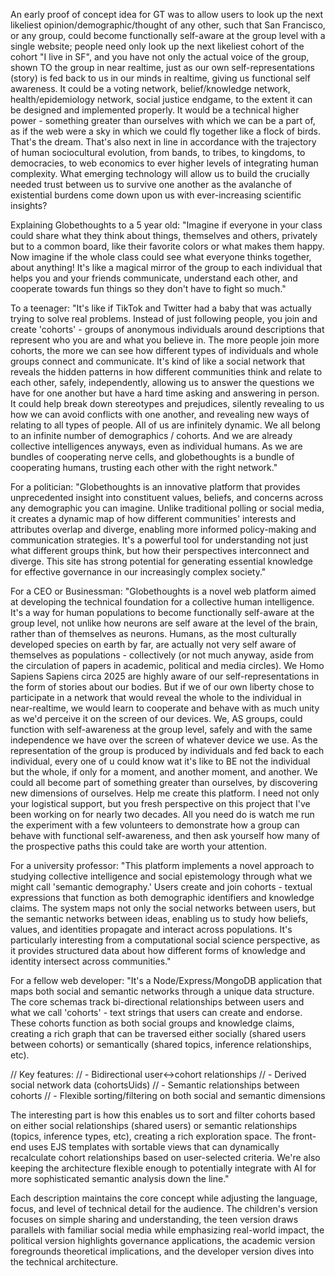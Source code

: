 An early proof of concept idea for GT was to allow users to look up the next likeliest opinion/demographic/thought of any other, such that San Francisco, or any group, could become functionally self-aware at the group level with a single website; people need only look up the next likeliest cohort of the cohort "I live in SF", and you have not only the actual voice of the group, shown TO the group in near realtime, just as our own self-representations (story) is fed back to us in our minds in realtime, giving us functional self awareness. It could be a voting network, belief/knowledge network, health/epidemiology network, social justice endgame, to the extent it can be designed and implemented properly. It would be a technical higher power - something greater than ourselves with which we can be a part of, as if the web were a sky in which we could fly together like a flock of birds. That's the dream. That's also next in line in accordance with the trajectory of human sociocultural evolution, from bands, to tribes, to kingdoms, to democracies, to web economics to ever higher levels of integrating human complexity. What emerging technology will allow us to build the crucially needed trust between us to survive one another as the avalanche of existential burdens come down upon us with ever-increasing scientific insights? 

Explaining Globethoughts to a 5 year old:
"Imagine if everyone in your class could share what they think about things, themselves and others, privately but to a common board, like their favorite colors or what makes them happy. Now imagine if the whole class could see what everyone thinks together, about anything! It's like a magical mirror of the group to each individual that helps you and your friends communicate, understand each other, and cooperate towards fun things so they don't have to fight so much."

To a teenager:
"It's like if TikTok and Twitter had a baby that was actually trying to solve real problems. Instead of just following people, you join and create 'cohorts' - groups of anonymous individuals around descriptions that represent who you are and what you believe in. The more people join more cohorts, the more we can see how different types of individuals and whole groups connect and communicate. It's kind of like a social network that reveals the hidden patterns in how different communities think and relate to each other, safely, independently, allowing us to answer the questions we have for one another but have a hard time asking and answering in person. It could help break down stereotypes and prejudices, silently revealing to us how we can avoid conflicts with one another, and revealing new ways of relating to all types of people. All of us are infinitely dynamic. We all belong to an infinite number of demographics / cohorts. And we are already collective intelligences anyways, even as individual humans. As we are bundles of cooperating nerve cells, and globethoughts is a bundle of cooperating humans, trusting each other with the right network."

For a politician:
"Globethoughts is an innovative platform that provides unprecedented insight into constituent values, beliefs, and concerns across any demographic you can imagine. Unlike traditional polling or social media, it creates a dynamic map of how different communities' interests and attributes overlap and diverge, enabling more informed policy-making and communication strategies. It's a powerful tool for understanding not just what different groups think, but how their perspectives interconnect and diverge. This site has strong potential for generating essential knowledge for effective governance in our increasingly complex society."

For a CEO or Businessman:
"Globethoughts is a novel web platform aimed at developing the technical foundation for a collective human intelligence. It's a way for human populations to become functionally self-aware at the group level, not unlike how neurons are self aware at the level of the brain, rather than of themselves as neurons. Humans, as the most culturally developed species on earth by far, are actually not very self aware of themselves as populations - collectively (or not much anyway, aside from the circulation of papers in academic, political and media circles). We Homo Sapiens Sapiens circa 2025 are highly aware of our self-representations in the form of stories about our bodies. But if we of our own liberty chose to participate in a network that would reveal the whole to the individual in near-realtime, we would learn to cooperate and behave with as much unity as we'd perceive it on the screen of our devices. We, AS groups, could function with self-awareness at the group level, safely and with the same independence we have over the screen of whatever device we use. As the representation of the group is produced by individuals and fed back to each individual, every one of u could know wat it's like to BE not the individual but the whole, if only for a moment, and another moment, and another. We could all become part of something greater than ourselves, by discovering new dimensions of ourselves. Help me create this platform. I need not only your logistical support, but you fresh perspective on this project that I've been working on for nearly two decades. All you need do is watch me run the experiment with a few volunteers to demonstrate how a group can behave with functional self-awareness, and then ask yourself how many of the prospective paths this could take are worth your attention.

For a university professor:
"This platform implements a novel approach to studying collective intelligence and social epistemology through what we might call 'semantic demography.' Users create and join cohorts - textual expressions that function as both demographic identifiers and knowledge claims. The system maps not only the social networks between users, but the semantic networks between ideas, enabling us to study how beliefs, values, and identities propagate and interact across populations. It's particularly interesting from a computational social science perspective, as it provides structured data about how different forms of knowledge and identity intersect across communities."

For a fellow web developer:
"It's a Node/Express/MongoDB application that maps both social and semantic networks through a unique data structure. The core schemas track bi-directional relationships between users and what we call 'cohorts' - text strings that users can create and endorse. These cohorts function as both social groups and knowledge claims, creating a rich graph that can be traversed either socially (shared users between cohorts) or semantically (shared topics, inference relationships, etc).

// Key features:
// - Bidirectional user<->cohort relationships
// - Derived social network data (cohortsUids)
// - Semantic relationships between cohorts
// - Flexible sorting/filtering on both social and semantic dimensions

The interesting part is how this enables us to sort and filter cohorts based on either social relationships (shared users) or semantic relationships (topics, inference types, etc), creating a rich exploration space. The front-end uses EJS templates with sortable views that can dynamically recalculate cohort relationships based on user-selected criteria. We're also keeping the architecture flexible enough to potentially integrate with AI for more sophisticated semantic analysis down the line."

Each description maintains the core concept while adjusting the language, focus, and level of technical detail for the audience. The children's version focuses on simple sharing and understanding, the teen version draws parallels with familiar social media while emphasizing real-world impact, the political version highlights governance applications, the academic version foregrounds theoretical implications, and the developer version dives into the technical architecture.
